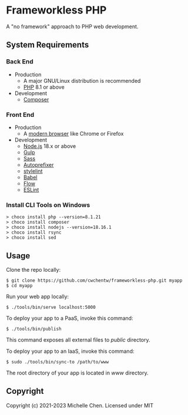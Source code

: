 # Frameworkless PHP

A "no framework" approach to PHP web development.

## System Requirements

### Back End

* Production
  * A major GNU/Linux distribution is recommended
  * [PHP](https://www.php.net/) 8.1 or above
* Development
  * [Composer](https://getcomposer.org/)

### Front End

* Production
  * A [modern browser](https://browsehappy.com/) like Chrome or Firefox
* Development
  * [Node.js](https://nodejs.org/) 18.x or above
  * [Gulp](https://gulpjs.com/)
  * [Sass](https://sass-lang.com/)
  * [Autoprefixer](https://github.com/postcss/autoprefixer)
  * [stylelint](https://stylelint.io/)
  * [Babel](https://babeljs.io/)
  * [Flow](https://flow.org/en/)
  * [ESLint](https://eslint.org/)

### Install CLI Tools on Windows

```shell
> choco install php --version=8.1.21
> choco install composer
> choco install nodejs --version=18.16.1
> choco install rsync
> choco install sed
```

## Usage

Clone the repo locally:

```shell
$ git clone https://github.com/cwchentw/frameworkless-php.git myapp
$ cd myapp
```

Run your web app locally:

```shell
$ ./tools/bin/serve localhost:5000
```

To deploy your app to a PaaS, invoke this command:

```shell
$ ./tools/bin/publish
```

This command exposes all external files to *public* directory.

To deploy your app to an IaaS, invoke this command:

```shell
$ sudo ./tools/bin/sync-to /path/to/www
```

The root directory of your app is located in *www* directory.

## Copyright

Copyright (c) 2021-2023 Michelle Chen. Licensed under MIT
